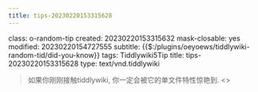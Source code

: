 ```yaml
---
title: tips-20230220153315628
---
```


class: o-random-tip
created: 20230220153315632
mask-closable: yes
modified: 20230220154727555
subtitle: {{$:/plugins/oeyoews/tiddlywiki-random-tid/did-you-know}}
tags: Tiddlywiki5Tip
title: tips-20230220153315628
type: text/vnd.tiddlywiki

<!-- add tips here -->
> 如果你刚刚接触tiddlywiki, 你一定会被它的单文件特性惊艳到.
> <<random-author>>
